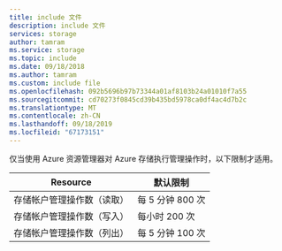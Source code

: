 ```yaml
---
title: include 文件
description: include 文件
services: storage
author: tamram
ms.service: storage
ms.topic: include
ms.date: 09/18/2018
ms.author: tamram
ms.custom: include file
ms.openlocfilehash: 092b5696b97b73344a01af8103b24a01010f7a55
ms.sourcegitcommit: cd70273f0845cd39b435bd5978ca0df4ac4d7b2c
ms.translationtype: MT
ms.contentlocale: zh-CN
ms.lasthandoff: 09/18/2019
ms.locfileid: "67173151"
---
```

仅当使用 Azure 资源管理器对 Azure 存储执行管理操作时，以下限制才适用。

| Resource | 默认限制 |
| --- | --- |
| 存储帐户管理操作数（读取） |每 5 分钟 800 次 |
| 存储帐户管理操作数（写入） |每小时 200 次 |
| 存储帐户管理操作数（列出） |每 5 分钟 100 次 |

